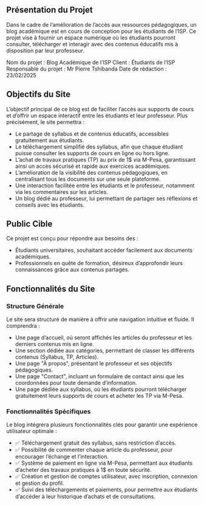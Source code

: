 ## Présentation du Projet

Dans le cadre de l’amélioration de l’accès aux ressources pédagogiques, un blog académique est en cours de conception pour les étudiants de l’ISP. Ce projet vise à fournir un espace numérique où les étudiants pourront consulter, télécharger et interagir avec des contenus éducatifs mis à disposition par leur professeur.

Nom du projet : Blog Académique de l’ISP
Client : Étudiants de l’ISP
Responsable du projet : Mr Pierre Tshibanda
Date de rédaction : 23/02/2025

## Objectifs du Site

L’objectif principal de ce blog est de faciliter l’accès aux supports de cours et d’offrir un espace interactif entre les étudiants et leur professeur. Plus précisément, le site permettra :

- Le partage de syllabus et de contenus éducatifs, accessibles gratuitement aux étudiants.
- Le téléchargement simplifié des syllabus, afin que chaque étudiant puisse consulter les supports de cours en ligne ou hors ligne.
- L’achat de travaux pratiques (TP) au prix de 1$ via M-Pesa, garantissant ainsi un accès sécurisé et rapide aux exercices académiques.
- L’amélioration de la visibilité des contenus pédagogiques, en centralisant tous les documents sur une seule plateforme.
- Une interaction facilitée entre les étudiants et le professeur, notamment via les commentaires sur les articles.
- Un blog dédié au professeur, lui permettant de partager ses réflexions et conseils avec les étudiants.

## Public Cible

Ce projet est conçu pour répondre aux besoins des :

- Étudiants universitaires, souhaitant accéder facilement aux documents académiques.
- Professionnels en quête de formation, désireux d’approfondir leurs connaissances grâce aux contenus partagés.

## Fonctionnalités du Site

### Structure Générale

Le site sera structuré de manière à offrir une navigation intuitive et fluide. Il comprendra :

- Une page d’accueil, où seront affichés les articles du professeur et les derniers contenus mis en ligne.
- Une section dédiée aux catégories, permettant de classer les différents contenus (Syllabus, TP, Articles).
- Une page "À propos", présentant le professeur et ses objectifs pédagogiques.
- Une page "Contact", incluant un formulaire de contact ainsi que les coordonnées pour toute demande d’information.
- Une page dédiée aux syllabus, où les étudiants pourront télécharger gratuitement leurs supports de cours et acheter les TP via M-Pesa.

### Fonctionnalités Spécifiques

Le blog intégrera plusieurs fonctionnalités clés pour garantir une expérience utilisateur optimale :

- ✅ Téléchargement gratuit des syllabus, sans restriction d’accès.
- ✅ Possibilité de commenter chaque article du professeur, pour encourager l’échange et l’interaction.
- ✅ Système de paiement en ligne via M-Pesa, permettant aux étudiants d’acheter des travaux pratiques à 1$ en toute sécurité.
- ✅ Création et gestion de comptes utilisateur, avec inscription, connexion et gestion du profil.
- ✅ Suivi des téléchargements et paiements, pour permettre aux étudiants d’accéder à leur historique d’achats et de consultations.
